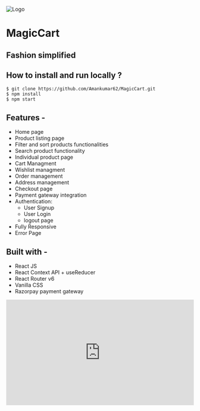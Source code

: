 ![Logo](https://document-export.canva.com/xgPCk/DAFbajxgPCk/7/thumbnail/0001.png?X-Amz-Algorithm=AWS4-HMAC-SHA256&X-Amz-Credential=AKIAQYCGKMUHWDTJW6UD%2F20230523%2Fus-east-1%2Fs3%2Faws4_request&X-Amz-Date=20230523T070729Z&X-Amz-Expires=27994&X-Amz-Signature=98f8c51b970a781fe903b5a9b6e8d094416a9c0e6fb319e1535108893bee6cb8&X-Amz-SignedHeaders=host&response-expires=Tue%2C%2023%20May%202023%2014%3A54%3A03%20GMT)
# MagicCart
## Fashion simplified 

## **How to install and run locally ?**

```
$ git clone https://github.com/Amankumar62/MagicCart.git
$ npm install
$ npm start
```
## **Features -**

- Home page
- Product listing page
- Filter and sort products functionalities
- Search product functionality
- Individual product page
- Cart Managment
- Wishlist managment
- Order management
- Address management
- Checkout page
- Payment gateway integration
- Authentication:
  - User Signup
  - User Login
  - logout page
 - Fully Responsive
 - Error Page

## **Built with -**

- React JS
- React Context API + useReducer
- React Router v6
- Vanilla CSS
- Razorpay payment gateway
<div style="position: relative; padding-bottom: 56.25%; height: 0;"><iframe src="https://www.loom.com/embed/031feec2c39748bc8c09a09cee2082d0" frameborder="0" webkitallowfullscreen mozallowfullscreen allowfullscreen style="position: absolute; top: 0; left: 0; width: 100%; height: 100%;"></iframe></div>
